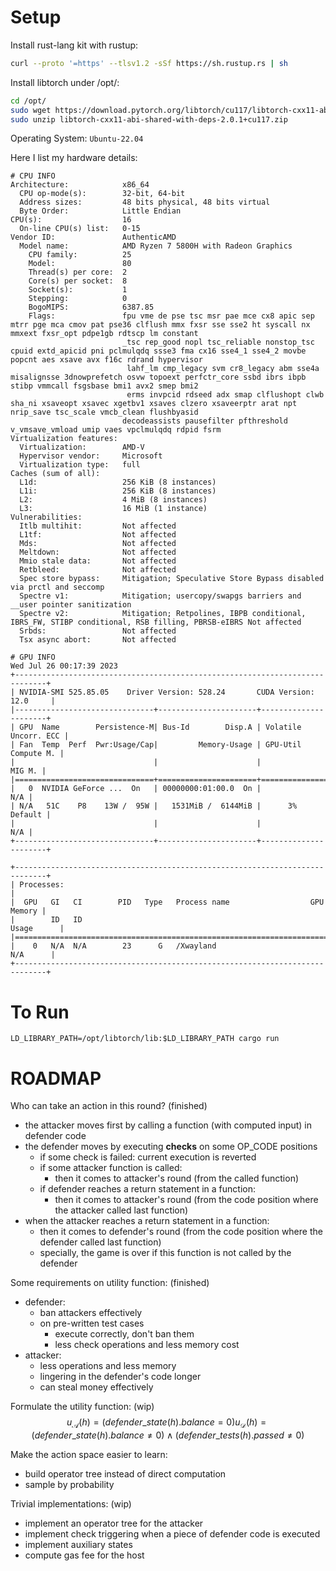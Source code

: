 # Setup

Install rust-lang kit with rustup: 

```bash
curl --proto '=https' --tlsv1.2 -sSf https://sh.rustup.rs | sh
```

Install libtorch under /opt/: 

```bash
cd /opt/
sudo wget https://download.pytorch.org/libtorch/cu117/libtorch-cxx11-abi-shared-with-deps-2.0.1%2Bcu117.zip
sudo unzip libtorch-cxx11-abi-shared-with-deps-2.0.1+cu117.zip 
```

Operating System: `Ubuntu-22.04`

Here I list my hardware details:  
```
# CPU INFO
Architecture:            x86_64
  CPU op-mode(s):        32-bit, 64-bit
  Address sizes:         48 bits physical, 48 bits virtual
  Byte Order:            Little Endian
CPU(s):                  16
  On-line CPU(s) list:   0-15
Vendor ID:               AuthenticAMD
  Model name:            AMD Ryzen 7 5800H with Radeon Graphics
    CPU family:          25
    Model:               80
    Thread(s) per core:  2
    Core(s) per socket:  8
    Socket(s):           1
    Stepping:            0
    BogoMIPS:            6387.85
    Flags:               fpu vme de pse tsc msr pae mce cx8 apic sep mtrr pge mca cmov pat pse36 clflush mmx fxsr sse sse2 ht syscall nx mmxext fxsr_opt pdpe1gb rdtscp lm constant
                         _tsc rep_good nopl tsc_reliable nonstop_tsc cpuid extd_apicid pni pclmulqdq ssse3 fma cx16 sse4_1 sse4_2 movbe popcnt aes xsave avx f16c rdrand hypervisor
                          lahf_lm cmp_legacy svm cr8_legacy abm sse4a misalignsse 3dnowprefetch osvw topoext perfctr_core ssbd ibrs ibpb stibp vmmcall fsgsbase bmi1 avx2 smep bmi2
                          erms invpcid rdseed adx smap clflushopt clwb sha_ni xsaveopt xsavec xgetbv1 xsaves clzero xsaveerptr arat npt nrip_save tsc_scale vmcb_clean flushbyasid
                         decodeassists pausefilter pfthreshold v_vmsave_vmload umip vaes vpclmulqdq rdpid fsrm
Virtualization features:
  Virtualization:        AMD-V
  Hypervisor vendor:     Microsoft
  Virtualization type:   full
Caches (sum of all):
  L1d:                   256 KiB (8 instances)
  L1i:                   256 KiB (8 instances)
  L2:                    4 MiB (8 instances)
  L3:                    16 MiB (1 instance)
Vulnerabilities:
  Itlb multihit:         Not affected
  L1tf:                  Not affected
  Mds:                   Not affected
  Meltdown:              Not affected
  Mmio stale data:       Not affected
  Retbleed:              Not affected
  Spec store bypass:     Mitigation; Speculative Store Bypass disabled via prctl and seccomp
  Spectre v1:            Mitigation; usercopy/swapgs barriers and __user pointer sanitization
  Spectre v2:            Mitigation; Retpolines, IBPB conditional, IBRS_FW, STIBP conditional, RSB filling, PBRSB-eIBRS Not affected
  Srbds:                 Not affected
  Tsx async abort:       Not affected

# GPU INFO
Wed Jul 26 00:17:39 2023
+-----------------------------------------------------------------------------+
| NVIDIA-SMI 525.85.05    Driver Version: 528.24       CUDA Version: 12.0     |
|-------------------------------+----------------------+----------------------+
| GPU  Name        Persistence-M| Bus-Id        Disp.A | Volatile Uncorr. ECC |
| Fan  Temp  Perf  Pwr:Usage/Cap|         Memory-Usage | GPU-Util  Compute M. |
|                               |                      |               MIG M. |
|===============================+======================+======================|
|   0  NVIDIA GeForce ...  On   | 00000000:01:00.0  On |                  N/A |
| N/A   51C    P8    13W /  95W |   1531MiB /  6144MiB |      3%      Default |
|                               |                      |                  N/A |
+-------------------------------+----------------------+----------------------+

+-----------------------------------------------------------------------------+
| Processes:                                                                  |
|  GPU   GI   CI        PID   Type   Process name                  GPU Memory |
|        ID   ID                                                   Usage      |
|=============================================================================|
|    0   N/A  N/A        23      G   /Xwayland                       N/A      |
+-----------------------------------------------------------------------------+
```

# To Run

```shell
LD_LIBRARY_PATH=/opt/libtorch/lib:$LD_LIBRARY_PATH cargo run
```

# ROADMAP

Who can take an action in this round? (finished)
- the attacker moves first by calling a function (with computed input) in defender code
- the defender moves by executing **checks** on some OP\_CODE positions
	- if some check is failed: current execution is reverted
	- if some attacker function is called: 
		- then it comes to attacker's round (from the called function)
	- if defender reaches a return statement in a function: 
		- then it comes to attacker's round (from the code position where the attacker called last function)
- when the attacker reaches a return statement in a function: 
	- then it comes to defender's round (from the code position where the defender called last function)
	- specially, the game is over if this function is not called by the defender

Some requirements on utility function: (finished)
- defender: 
	- ban attackers effectively
	- on pre-written test cases
		- execute correctly, don't ban them
		- less check operations and less memory cost
- attacker: 
	- less operations and less memory
	- lingering in the defender's code longer
	- can steal money effectively

Formulate the utility function: (wip)
$$
	u_{\mathscr{A}}(h) = (defender\_state(h).balance = 0)
	u_{\mathscr{D}}(h) = (defender\_state(h).balance \ne 0) \wedge (defender\_tests(h).passed \ne 0)
$$

Make the action space easier to learn:
- build operator tree instead of direct computation
- sample by probability

Trivial implementations: (wip)
- implement an operator tree for the attacker
- implement check triggering when a piece of defender code is executed
- implement auxiliary states
- compute gas fee for the host
